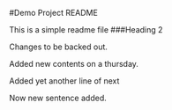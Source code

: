 #Demo Project README

This is a simple readme file
###Heading 2

Changes to be backed out.

Added new contents on a thursday.

Added yet another line of next

Now new sentence added.

